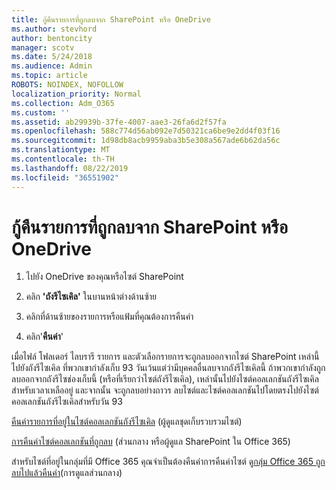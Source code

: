 ```yaml
---
title: กู้คืนรายการที่ถูกลบจาก SharePoint หรือ OneDrive
ms.author: stevhord
author: bentoncity
manager: scotv
ms.date: 5/24/2018
ms.audience: Admin
ms.topic: article
ROBOTS: NOINDEX, NOFOLLOW
localization_priority: Normal
ms.collection: Adm_O365
ms.custom: ''
ms.assetid: ab29939b-37fe-4007-aae3-26fa6d2f57fa
ms.openlocfilehash: 588c774d56ab092e7d50321ca6be9e2dd4f03f16
ms.sourcegitcommit: 1d98db8acb9959aba3b5e308a567ade6b62da56c
ms.translationtype: MT
ms.contentlocale: th-TH
ms.lasthandoff: 08/22/2019
ms.locfileid: "36551902"
---
```

# <a name="restore-deleted-items-from-sharepoint-or-onedrive"></a>กู้คืนรายการที่ถูกลบจาก SharePoint หรือ OneDrive

1. ไปยัง OneDrive ของคุณหรือไซต์ SharePoint
    
2. คลิก **'ถังรีไซเคิล'** ในบานหน้าต่างด้านซ้าย 
    
3. คลิกที่ด้านซ้ายของรายการหรือแฟ้มที่คุณต้องการคืนค่า
    
4. คลิก'**คืนค่า**' 
    
เมื่อไฟล์ โฟลเดอร์ ไลบรารี รายการ และตัวเลือกรายการจะถูกลบออกจากไซต์ SharePoint เหล่านี้ไปยังถังรีไซเคิล ที่พวกเขากำลังเก็บ 93 วันเว้นแต่ว่ามีบุคคลอื่นลบจากถังรีไซเคิลนี้ ถ้าพวกเขากำลังถูกลบออกจากถังรีไซช่องเก็บนี้ (หรือที่เรียกว่าไซต์ถังรีไซเคิล), เหล่านั้นไปยังไซต์คอลเลกชันถังรีไซเคิลสำหรับเวลาเหลืออยู่ และจากนั้น จะถูกลบอย่างถาวร ลบไซต์และไซต์คอลเลกชันไปโดยตรงไปยังไซต์คอลเลกชันถังรีไซเคิลสำหรับวัน 93
  
[คืนค่ารายการที่อยู่ในไซต์คอลเลกชันถังรีไซเคิล](https://go.microsoft.com/fwlink/?linkid=867800) (ผู้ดูแลชุดเก็บรวบรวมไซต์) 
  
[การคืนค่าไซต์คอลเลกชันที่ถูกลบ](https://go.microsoft.com/fwlink/?linkid=867660) (ส่วนกลาง หรือผู้ดูแล SharePoint ใน Office 365) 
  
สำหรับไซต์ที่อยู่ในกลุ่มที่มี Office 365 คุณจำเป็นต้องคืนค่าการคืนค่าไซต์ ดู[กลุ่ม Office 365 ถูกลบไปแล้วคืนค่า](https://go.microsoft.com/fwlink/?linkid=867802)(การดูแลส่วนกลาง) 
  

